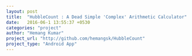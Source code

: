 ```yaml
---
layout: post
title:  "HubbleCount : A Dead Simple 'Complex' Arithmetic Calculator"
date:   2016-06-1 13:55:37 +0530
categories: "project"
author: "Hemang Kumar"
project_url: "http://github.com/hemangsk/HubbleCount"
project_type: "Android App"
---
```

